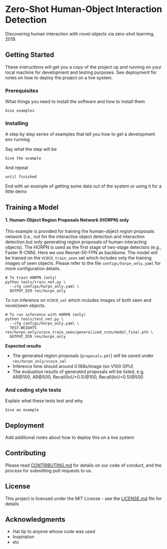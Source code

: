 # Zero-Shot Human-Object Interaction Detection

Discovering human interaction with novel objects via zero-shot learning, 2019.

## Getting Started

These instructions will get you a copy of the project up and running on your local machine for development and testing purposes. See deployment for notes on how to deploy the project on a live system.

### Prerequisites

What things you need to install the software and how to install them

```
Give examples
```

### Installing

A step by step series of examples that tell you how to get a development env running

Say what the step will be

```
Give the example
```

And repeat

```
until finished
```

End with an example of getting some data out of the system or using it for a little demo

## Training a Model

#### 1. Human-Object Region Proposals Network (HORPN) only
This example is provided for training the human-object region proposals network (i.e., not for the interactive object detection and interaction detection but only generating region proposals of human-interacting objects). The HORPN is used as the first stage of two-stage detectors (e.g., Faster R-CNN). Here we use Resnet-50-FPN as backbone. The model will be trained on the `VCOCO_train_seen` set which includes only the training images of seen objects. Please refer to the file `configs/horpn_only.yaml` for more configuration details. 

```
# To train HORPN (only)
python tools/train_net.py \
  --cfg configs/horpn_only.yaml \
  OUTPUT_DIR res/horpn_only
```

To run inference on `VCOCO_val` which includes images of both seen and novel/seen objects. 

```
# To run inference with HORPN (only)
python tools/test_net.py \
  --cfg configs/horpn_only.yaml \
  TEST.WEIGHTS res/horpn_only/vcoco_train_seen/generalized_rcnn/model_final.pth \
  OUTPUT_DIR res/horpn_only
```

**Expected results**
- The generated region proposals (`proposals.pkl`) will be saved under `res/horpn_only/vcoco_val`
- Inference time should around 0.168s/image (on V100 GPU)
- The evaluation results of generated proposals will be listed, e.g, AR@100, AR@500, Recall(IoU=0.5)@100, Recall(IoU=0.5)@500

### And coding style tests

Explain what these tests test and why

```
Give an example
```

## Deployment

Add additional notes about how to deploy this on a live system

## Contributing

Please read [CONTRIBUTING.md](https://gist.github.com/PurpleBooth/b24679402957c63ec426) for details on our code of conduct, and the process for submitting pull requests to us.

## License

This project is licensed under the MIT License - see the [LICENSE.md](LICENSE.md) file for details

## Acknowledgments

* Hat tip to anyone whose code was used
* Inspiration
* etc
